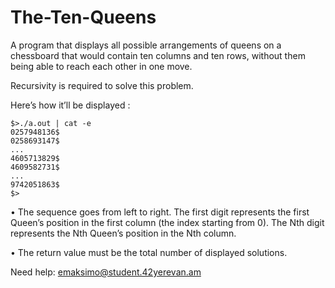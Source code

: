 # The-Ten-Queens

A program that displays all possible arrangements of queens on a chessboard that would contain ten columns and ten rows, without them being able to reach each other in one move.

Recursivity is required to solve this problem.

Here’s how it’ll be displayed :

```
$>./a.out | cat -e
0257948136$
0258693147$
...
4605713829$
4609582731$
...
9742051863$
$>
```
• The sequence goes from left to right. The first digit represents the first Queen’s
position in the first column (the index starting from 0). The Nth digit represents
the Nth Queen’s position in the Nth column.

• The return value must be the total number of displayed solutions.

Need help: emaksimo@student.42yerevan.am
